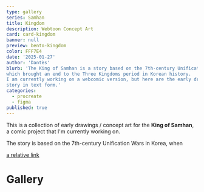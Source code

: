 ```yaml
---
type: gallery
series: Samhan
title: Kingdom
description: Webtoon Concept Art
card: card-kingdom
banner: null
preview: bento-kingdom
color: FFF7E4
date: '2025-01-27'
author: 'Dantès'
blurb: 'The King of Samhan is a story based on the 7th-century Unification Wars,
which brought an end to the Three Kingdoms period in Korean history.
I am currently working on a webcomic version, but here are the early drafts of the
story in text form.'
categories:
  - procreate
  - figma
published: true
---
```


<script>
  export let data
  import Gallery from '$lib/components/Gallery.svelte'

  let images = [
    { url: 'img-231', caption: 'Kim Chunchu' },
    { url: 'img-232', caption: "Yeon's Massacre" },
    { url: 'img-233', caption: 'The Kings' },
    { url: 'img-240', caption: 'The Kings (2)' },
    { url: 'img-234', caption: 'Gyebek' },
    { url: 'img-235', caption: "Gyebek's Last Stand" },
    { url: 'img-254', caption: 'Taizong' },
    { url: 'img-236', caption: 'Gaozong' },
    { url: 'img-237', caption: "Abe no Hirafu" },
    { url: 'img-238', caption: "Yeon Gesomun" },
    { url: 'img-239', caption: "Heroes of Goguryeo" },
    { url: 'img-241', caption: "Scenes" },
    { url: 'img-242', caption: "Scenes" },
    { url: 'img-243', caption: "Yushin, Chunchu, Founders" },
    { url: 'img-244', caption: "Silla-Baekje, Goguryeo-Tang" },
    { url: 'img-245', caption: 'Kim Munhee' },
    { url: 'img-246', caption: 'The Three Heroes' },
    { url: 'img-247', caption: 'Young Gyebek' },
    { url: 'img-249', caption: 'Sunduk and Bidam' },
    { url: 'img-251', caption: 'Everyone' },
    { url: 'img-252', caption: 'The Kim Family' },
    { url: 'img-253', caption: 'The Three Kingdoms' },
    { url: 'img-255', caption: 'Everyone' },
    { url: 'img-256', caption: 'The Kim Family' },
    { url: 'img-257', caption: 'The Three Kingdoms' },
  ]

  let images2 = [
   { url: 'img-248', caption: 'The Five Commanders' },
   { url: 'img-250', caption: 'The Young Heroes' },
  ]

</script>



This is a collection of early drawings / concept art for the **King of Samhan**, a comic project that I'm currently working on.

The story is based on the 7th-century Unification Wars in Korea, when

[a relative link](platformr)

# Gallery

<Gallery images = {images} />
<Gallery images = {images2} col = 2 />

